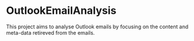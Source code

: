 # OutlookEmailAnalysis
This project aims to analyse Outlook emails by focusing on the content and meta-data retireved from the emails.  

